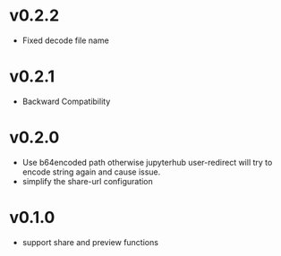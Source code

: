 # v0.2.2
- Fixed decode file name
# v0.2.1
- Backward Compatibility
# v0.2.0
- Use b64encoded path otherwise jupyterhub user-redirect will try to encode string again and cause issue.
- simplify the share-url configuration
# v0.1.0
- support share and preview functions
